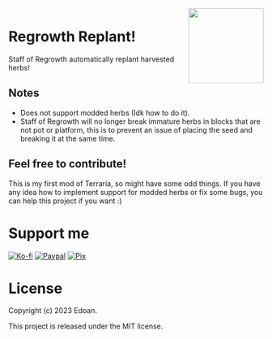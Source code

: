 ﻿<img align="right" width="148px" src="https://github.com/Zennos/RegrowthReplant/blob/master/icon.png?raw=true">

# Regrowth Replant!
Staff of Regrowth automatically replant harvested herbs!

## Notes
- Does not support modded herbs (Idk how to do it).
- Staff of Regrowth will no longer break immature herbs in blocks that are not pot or platform, this is to prevent an issue of placing the seed and breaking it at the same time.

## Feel free to contribute!
This is my first mod of Terraria, so might have some odd things. If you have any idea how to implement support for modded herbs or fix some bugs, you can help this project if you want :)

# Support me
[![Ko-fi](https://i.imgur.com/4R7kMKs.png)](https://ko-fi.com/edoan)
[![Paypal](https://i.imgur.com/lk4PK9N.png)](https://www.paypal.com/donate/?hosted_button_id=AP5M7UXBWR47C)
[![Pix](https://i.imgur.com/boVAYXr.png)](https://nubank.com.br/pagar/xldsq/rfgW3dODQh)

# License
Copyright (c) 2023 Edoan.

This project is released under the MIT license.
